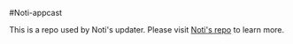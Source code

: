 #Noti-appcast


This is a repo used by Noti's updater. Please visit [Noti's repo](https://github.com/jariz/Noti) to learn more.
